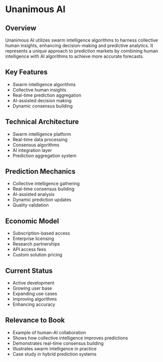 # Unanimous AI

## Overview
Unanimous AI utilizes swarm intelligence algorithms to harness collective human insights, enhancing decision-making and predictive analytics. It represents a unique approach to prediction markets by combining human intelligence with AI algorithms to achieve more accurate forecasts.

## Key Features
- Swarm intelligence algorithms
- Collective human insights
- Real-time prediction aggregation
- AI-assisted decision making
- Dynamic consensus building

## Technical Architecture
- Swarm intelligence platform
- Real-time data processing
- Consensus algorithms
- AI integration layer
- Prediction aggregation system

## Prediction Mechanics
- Collective intelligence gathering
- Real-time consensus building
- AI-assisted analysis
- Dynamic prediction updates
- Quality validation

## Economic Model
- Subscription-based access
- Enterprise licensing
- Research partnerships
- API access fees
- Custom solution pricing

## Current Status
- Active development
- Growing user base
- Expanding use cases
- Improving algorithms
- Enhancing accuracy

## Relevance to Book
- Example of human-AI collaboration
- Shows how collective intelligence improves predictions
- Demonstrates real-time consensus building
- Illustrates swarm intelligence in practice
- Case study in hybrid prediction systems 